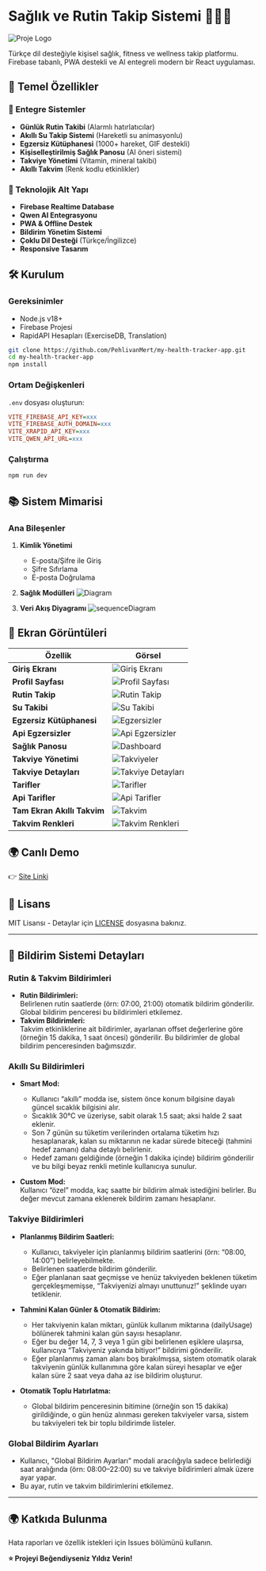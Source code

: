 # Sağlık ve Rutin Takip Sistemi 🏋️‍♂️💧

![Proje Logo](/public/logo4.jpeg)

Türkçe dil desteğiyle kişisel sağlık, fitness ve wellness takip platformu. Firebase tabanlı, PWA destekli ve AI entegreli modern bir React uygulaması.

## 🌟 Temel Özellikler

### 📅 Entegre Sistemler
- **Günlük Rutin Takibi** (Alarmlı hatırlatıcılar)
- **Akıllı Su Takip Sistemi** (Hareketli su animasyonlu)
- **Egzersiz Kütüphanesi** (1000+ hareket, GIF destekli)
- **Kişiselleştirilmiş Sağlık Panosu** (AI öneri sistemi)
- **Takviye Yönetimi** (Vitamin, mineral takibi)
- **Akıllı Takvim** (Renk kodlu etkinlikler)

### 🚀 Teknolojik Alt Yapı
- **Firebase Realtime Database**
- **Qwen AI Entegrasyonu**
- **PWA & Offline Destek**
- **Bildirim Yönetim Sistemi**
- **Çoklu Dil Desteği** (Türkçe/İngilizce)
- **Responsive Tasarım**

## 🛠 Kurulum

### Gereksinimler
- Node.js v18+
- Firebase Projesi
- RapidAPI Hesapları (ExerciseDB, Translation)

```bash
git clone https://github.com/PehlivanMert/my-health-tracker-app.git
cd my-health-tracker-app
npm install
```

### Ortam Değişkenleri
`.env` dosyası oluşturun:
```ini
VITE_FIREBASE_API_KEY=xxx
VITE_FIREBASE_AUTH_DOMAIN=xxx
VITE_XRAPID_API_KEY=xxx
VITE_QWEN_API_URL=xxx
```

### Çalıştırma
```bash
npm run dev
```

## 📚 Sistem Mimarisi

### Ana Bileşenler
1. **Kimlik Yönetimi** 
   - E-posta/Şifre ile Giriş
   - Şifre Sıfırlama
   - E-posta Doğrulama

2. **Sağlık Modülleri**
   ![Diagram](/screenshots/Ekran%20görüntüsü%202025-02-26%20153511.png)

3. **Veri Akış Diyagramı**
 ![sequenceDiagram](/screenshots/Ekran%20görüntüsü%202025-02-26%20153316.png)
   
## 📱 Ekran Görüntüleri

| Özellik | Görsel |
|---------|--------|
| **Giriş Ekranı** | ![Giriş Ekranı](/screenshots/Ekran%20görüntüsü%202025-02-26%20155133.png) |
| **Profil Sayfası** | ![Profil Sayfası](/screenshots/Ekran%20görüntüsü%202025-02-26%20155121.png) |
| **Rutin Takip** | ![Rutin Takip](/screenshots/Ekran%20görüntüsü%202025-02-26%20154057.png) |
| **Su Takibi** | ![Su Takibi](/screenshots/Ekran%20görüntüsü%202025-02-26%20153741.png) |
| **Egzersiz Kütüphanesi** | ![Egzersizler](/screenshots/Ekran%20görüntüsü%202025-02-26%20153835.png) |
| **Api Egzersizler** | ![Api Egzersizler](/screenshots/Ekran%20görüntüsü%202025-02-26%20154247.png) |
| **Sağlık Panosu** | ![Dashboard](/screenshots/Ekran%20görüntüsü%202025-02-26%20153924.png) |
| **Takviye Yönetimi** | ![Takviyeler](/screenshots/Ekran%20görüntüsü%202025-02-26%20154135.png) |
| **Takviye Detayları** | ![Takviye Detayları](/screenshots/Ekran%20görüntüsü%202025-02-26%20154157.png) |
| **Tarifler** | ![Tarifler](/screenshots/Ekran%20görüntüsü%202025-02-26%20154210.png) |
| **Api Tarifler** | ![Api Tarifler](/screenshots/Ekran%20görüntüsü%202025-02-26%20154226.png) |
| **Tam Ekran Akıllı Takvim** | ![Takvim](/screenshots/Ekran%20görüntüsü%202025-02-26%20154400.png) |
| **Takvim Renkleri** | ![Takvim Renkleri](/screenshots/Ekran%20görüntüsü%202025-02-26%20154342.png) |

## 🌍 Canlı Demo

👉 [Site Linki](https://www.stayhealthywith.me)

## 📜 Lisans

MIT Lisansı - Detaylar için [LICENSE](LICENSE) dosyasına bakınız.

---

## 🔔 Bildirim Sistemi Detayları

### Rutin & Takvim Bildirimleri
- **Rutin Bildirimleri:**  
  Belirlenen rutin saatlerde (örn: 07:00, 21:00) otomatik bildirim gönderilir. Global bildirim penceresi bu bildirimleri etkilemez.
- **Takvim Bildirimleri:**  
  Takvim etkinliklerine ait bildirimler, ayarlanan offset değerlerine göre (örneğin 15 dakika, 1 saat öncesi) gönderilir. Bu bildirimler de global bildirim penceresinden bağımsızdır.

### Akıllı Su Bildirimleri
- **Smart Mod:**  
  - Kullanıcı “akıllı” modda ise, sistem önce konum bilgisine dayalı güncel sıcaklık bilgisini alır.  
  - Sıcaklık 30°C ve üzeriyse, sabit olarak 1.5 saat; aksi halde 2 saat eklenir.  
  - Son 7 günün su tüketim verilerinden ortalama tüketim hızı hesaplanarak, kalan su miktarının ne kadar sürede biteceği (tahmini hedef zamanı) daha detaylı belirlenir.  
  - Hedef zamanı geldiğinde (örneğin 1 dakika içinde) bildirim gönderilir ve bu bilgi beyaz renkli metinle kullanıcıya sunulur.
  
- **Custom Mod:**  
  Kullanıcı “özel” modda, kaç saatte bir bildirim almak istediğini belirler. Bu değer mevcut zamana eklenerek bildirim zamanı hesaplanır.

### Takviye Bildirimleri
- **Planlanmış Bildirim Saatleri:**  
  - Kullanıcı, takviyeler için planlanmış bildirim saatlerini (örn: “08:00, 14:00”) belirleyebilmekte.  
  - Belirlenen saatlerde bildirim gönderilir.  
  - Eğer planlanan saat geçmişse ve henüz takviyeden beklenen tüketim gerçekleşmemişse, “Takviyenizi almayı unuttunuz!” şeklinde uyarı tetiklenir.
  
- **Tahmini Kalan Günler & Otomatik Bildirim:**  
  - Her takviyenin kalan miktarı, günlük kullanım miktarına (dailyUsage) bölünerek tahmini kalan gün sayısı hesaplanır.  
  - Eğer bu değer 14, 7, 3 veya 1 gün gibi belirlenen eşiklere ulaşırsa, kullanıcıya “Takviyeniz yakında bitiyor!” bildirimi gönderilir.  
  - Eğer planlanmış zaman alanı boş bırakılmışsa, sistem otomatik olarak takviyenin günlük kullanımına göre kalan süreyi hesaplar ve eğer kalan süre 2 saat veya daha az ise bildirim oluşturur.
  
- **Otomatik Toplu Hatırlatma:**  
  - Global bildirim penceresinin bitimine (örneğin son 15 dakika) girildiğinde, o gün henüz alınması gereken takviyeler varsa, sistem bu takviyeleri tek bir toplu bildirimde listeler.

### Global Bildirim Ayarları
- Kullanıcı, "Global Bildirim Ayarları" modali aracılığıyla sadece belirlediği saat aralığında (örn: 08:00–22:00) su ve takviye bildirimleri almak üzere ayar yapar.
- Bu ayar, rutin ve takvim bildirimlerini etkilemez.

---

## 🌍 Katkıda Bulunma  
Hata raporları ve özellik istekleri için Issues bölümünü kullanın.  

**⭐ Projeyi Beğendiyseniz Yıldız Verin!**
